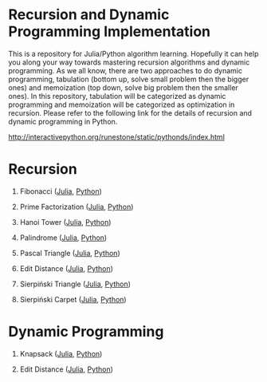 # Recursion and Dynamic Programming Implementation

This is a repository for Julia/Python algorithm learning. Hopefully it can help you along your way towards mastering recursion algorithms and dynamic programming. As we all know, there are two approaches to do dynamic programming, tabulation (bottom up, solve small problem then the bigger ones) and memoization (top down, solve big problem then the smaller ones). In this repository, tabulation will be categorized as dynamic programming and memoization will be categorized as optimization in recursion. Please refer to the following link for the details of recursion and dynamic programming in Python.

http://interactivepython.org/runestone/static/pythonds/index.html

# Recursion

1. Fibonacci (<a href=https://github.com/je-suis-tm/recursion-and-dynamic-programming/blob/master/fibonacci%20with%20memoization.jl>Julia</a>, <a href=https://github.com/je-suis-tm/recursion-and-dynamic-programming/blob/master/fibonacci%20with%20memoization.py>Python</a>)

2. Prime Factorization (<a href=https://github.com/je-suis-tm/recursion-and-dynamic-programming/blob/master/factorization.jl>Julia</a>, <a href=https://github.com/je-suis-tm/recursion-and-dynamic-programming/blob/master/factorization.py>Python</a>)

3. Hanoi Tower (<a href=https://github.com/je-suis-tm/recursion-and-dynamic-programming/blob/master/hanoi%20tower.jl>Julia</a>, <a href=https://github.com/je-suis-tm/recursion-and-dynamic-programming/blob/master/hanoi%20tower.py>Python</a>)

4. Palindrome (<a href=https://github.com/je-suis-tm/recursion-and-dynamic-programming/blob/master/palindrome%20checker%204%20methods.jl>Julia</a>, <a href=https://github.com/je-suis-tm/recursion-and-dynamic-programming/blob/master/palindrome%20checker%204%20methods.py>Python</a>)

5. Pascal Triangle (<a href=https://github.com/je-suis-tm/recursion-and-dynamic-programming/blob/master/pascal%20triangle%20with%20memoization.jl>Julia</a>, <a href=https://github.com/je-suis-tm/recursion-and-dynamic-programming/blob/master/pascal%20triangle%20with%20memoization.py>Python</a>)

6. Edit Distance (<a href=https://github.com/je-suis-tm/recursion-and-dynamic-programming/blob/master/edit%20distance%20recursion.jl>Julia</a>, <a href=https://github.com/je-suis-tm/recursion-and-dynamic-programming/blob/master/edit%20distance%20recursion.py>Python</a>)

7. Sierpiński Triangle (<a href=https://github.com/je-suis-tm/recursion-and-dynamic-programming/blob/master/sierpi%C5%84ski%20triangle.jl>Julia</a>, <a href=https://github.com/je-suis-tm/recursion-and-dynamic-programming/blob/master/sierpi%C5%84ski%20triangle.py>Python</a>)

8. Sierpiński Carpet (<a href=https://github.com/je-suis-tm/recursion-and-dynamic-programming/blob/master/sierpi%C5%84ski%20carpet.jl>Julia</a>, <a href=https://github.com/je-suis-tm/recursion-and-dynamic-programming/blob/master/sierpi%C5%84ski%20carpet.py>Python</a>)

# Dynamic Programming

1. Knapsack (<a href=https://github.com/je-suis-tm/recursion-and-dynamic-programming/blob/master/knapsack.jl>Julia</a>, <a href=https://github.com/je-suis-tm/recursion-and-dynamic-programming/blob/master/knapsack.py>Python</a>)

2. Edit Distance (<a href=https://github.com/je-suis-tm/recursion-and-dynamic-programming/blob/master/edit%20distance%20dynamic%20programming.jl>Julia</a>, <a href=https://github.com/je-suis-tm/recursion-and-dynamic-programming/blob/master/edit%20distance%20dynamic%20programming.py>Python</a>)

